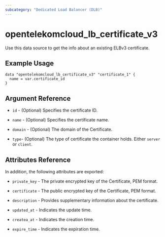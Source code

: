 ```yaml
---
subcategory: "Dedicated Load Balancer (DLB)"
---
```


# opentelekomcloud_lb_certificate_v3

Use this data source to get the info about an existing ELBv3 certificate.

## Example Usage

```hcl
data "opentelekomcloud_lb_certificate_v3" "certificate_1" {
  name = var.certificate_id
}
```

## Argument Reference

* `id` - (Optional) Specifies the certificate ID.

* `name` - (Optional) Specifies the certificate name.

* `domain` - (Optional) The domain of the Certificate.

* `type`- (Optional) The type of certificate the container holds. Either `server` or `client`.

## Attributes Reference

In addition, the following attributes are exported:

* `private_key` - The private encrypted key of the Certificate, PEM format.

* `certificate` - The public encrypted key of the Certificate, PEM format.

* `description` - Provides supplementary information about the certificate.

* `updated_at` - Indicates the update time.

* `createa_at` - Indicates the creation time.

* `expire_time` - Indicates the expiration time.
